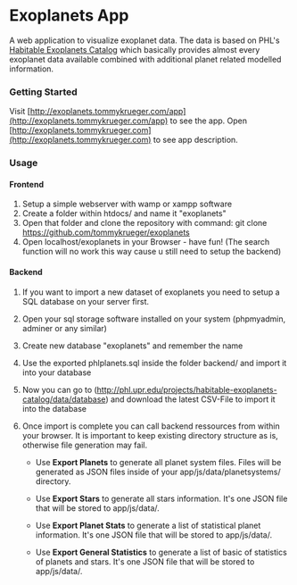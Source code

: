 # Exoplanets App

A web application to visualize exoplanet data. The data is based on PHL's
[Habitable Exoplanets Catalog](http://phl.upr.edu/projects/habitable-exoplanets-catalog/data/database) which basically provides almost every exoplanet data available combined with additional planet related modelled information.

### Getting Started

Visit [http://exoplanets.tommykrueger.com/app](http://exoplanets.tommykrueger.com/app) to see the app.
Open [http://exoplanets.tommykrueger.com](http://exoplanets.tommykrueger.com) to see app description.

### Usage

#### Frontend

1. Setup a simple webserver with wamp or xampp software
2. Create a folder within htdocs/ and name it "exoplanets"
3. Open that folder and clone the repository with command: git clone https://github.com/tommykrueger/exoplanets
4. Open localhost/exoplanets in your Browser - have fun! (The search function will no work this way cause u still need to setup the backend)

#### Backend

1. If you want to import a new dataset of exoplanets you need to setup a SQL database on your server first.
2. Open  your sql storage software installed on your system (phpmyadmin, adminer or any similar)
3. Create new database "exoplanets" and remember the name
4. Use the exported phlplanets.sql inside the folder backend/ and import it into your database
5. Now you can go to (http://phl.upr.edu/projects/habitable-exoplanets-catalog/data/database) and download the latest CSV-File to import it into the database
6. Once import is complete you can call backend ressources from within your browser. It is important to keep existing directory structure as is, otherwise file generation may fail.

	* Use <b>Export Planets</b> to generate all planet system files. Files will be generated as JSON files inside of your app/js/data/planetsystems/ directory.

	* Use <b>Export Stars</b> to generate all stars information. It's one JSON file that will be stored to app/js/data/.

	* Use <b>Export Planet Stats</b> to generate a list of statistical planet information. It's one JSON file that will be stored to app/js/data/.

	* Use <b>Export General Statistics</b> to generate a list of basic of statistics of planets and stars. It's one JSON file that will be stored to app/js/data/.


